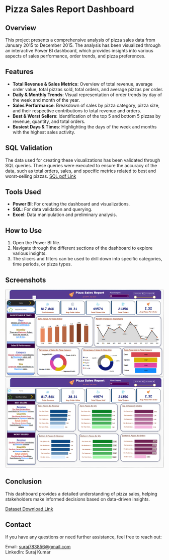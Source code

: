 # Pizza Sales Report Dashboard

## Overview
This project presents a comprehensive analysis of pizza sales data from January 2015 to December 2015. The analysis has been visualized through an interactive Power BI dashboard, which provides insights into various aspects of sales performance, order trends, and pizza preferences.

## Features
- **Total Revenue & Sales Metrics**: Overview of total revenue, average order value, total pizzas sold, total orders, and average pizzas per order.
- **Daily & Monthly Trends**: Visual representation of order trends by day of the week and month of the year.
- **Sales Performance**: Breakdown of sales by pizza category, pizza size, and their respective contributions to total revenue and orders.
- **Best & Worst Sellers**: Identification of the top 5 and bottom 5 pizzas by revenue, quantity, and total orders.
- **Busiest Days & Times**: Highlighting the days of the week and months with the highest sales activity.

## SQL Validation
The data used for creating these visualizations has been validated through SQL queries. These queries were executed to ensure the accuracy of the data, such as total orders, sales, and specific metrics related to best and worst-selling pizzas.
[SQL pdf Link](https://github.com/Sooraj1411/Pizza-Sales-Project/blob/main/Pizza%20Sales%20SQL%20Queries%20Project%20%26%20Data.pdf)

## Tools Used
- **Power BI**: For creating the dashboard and visualizations.
- **SQL**: For data validation and querying.
- **Excel**: Data manipulation and preliminary analysis.

## How to Use
1. Open the Power BI file.
2. Navigate through the different sections of the dashboard to explore various insights.
3. The slicers and filters can be used to drill down into specific categories, time periods, or pizza types.

## Screenshots
![Home Dashboard](https://github.com/Sooraj1411/Pizza-Sales-Project/blob/main/Project%20Home.png)
![Top & Bottom Sellers](https://github.com/Sooraj1411/Pizza-Sales-Project/blob/main/Project%20Top%26Bottom.png)

## Conclusion
This dashboard provides a detailed understanding of pizza sales, helping stakeholders make informed decisions based on data-driven insights.

[Dataset Download Link](https://github.com/Sooraj1411/Pizza-Sales-Project/blob/main/pizza_sales%20(1).csv)

## Contact
If you have any questions or need further assistance, feel free to reach out:

Email: suraj783856@gmail.com <br>
LinkedIn: Suraj Kumar

